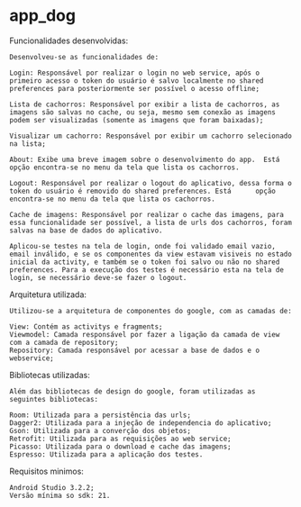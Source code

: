 # app_dog

Funcionalidades desenvolvidas:

  	Desenvolveu-se as funcionalidades de:
  
  	Login: Responsável por realizar o login no web service, após o primeiro acesso o token do usuário é salvo localmente no shared preferences para posteriormente ser possível o acesso offline;
  
  	Lista de cachorros: Responsável por exibir a lista de cachorros, as imagens são salvas no cache, ou seja, mesmo sem conexão as imagens podem ser visualizadas (somente as imagens que foram baixadas);
  
  	Visualizar um cachorro: Responsável por exibir um cachorro selecionado na lista;
  
  	About: Exibe uma breve imagem sobre o desenvolvimento do app.  Está opção encontra-se no menu da tela que lista os cachorros.
  
  	Logout: Responsável por realizar o logout do aplicativo, dessa forma o token do usuário é removido do shared preferences. Está 		opção encontra-se no menu da tela que lista os cachorros.
  
 	Cache de imagens: Responsável por realizar o cache das imagens, para essa funcionalidade ser possível, a lista de urls dos cachorros, foram salvas na base de dados do aplicativo.
  
  	Aplicou-se testes na tela de login, onde foi validado email vazio, email inválido, e se os componentes da view estavam visiveis no estado inicial da activity, e também se o token foi salvo ou não no shared preferences. Para a execução dos testes é necessário esta na tela de login, se necessário deve-se fazer o logout.
	
	

Arquitetura utilizada:

  	Utilizou-se a arquitetura de componentes do google, com as camadas de:
  
  	View: Contém as activitys e fragments;
  	Viewmodel: Camada responsável por fazer a ligação da camada de view com a camada de repository;
  	Repository: Camada responsável por acessar a base de dados e o webservice;   
	
	
  

Bibliotecas utilizadas:

  	Além das bibliotecas de design do google, foram utilizadas as seguintes bibliotecas:  
  
 	Room: Utilizada para a persistência das urls;
  	Dagger2: Utilizada para a injeção de independencia do aplicativo;
  	Gson: Utilizada para a converção dos objetos;
  	Retrofit: Utilizada para as requisições ao web service;
 	Picasso: Utilizada para o download e cache das imagens;
 	Espresso: Utilizada para a aplicação dos testes.
	
	
  
  
Requisitos minimos:
  
  	Android Studio 3.2.2;  
  	Versão mínima so sdk: 21.
  
  

  

